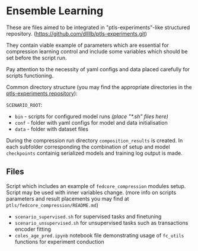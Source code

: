 # Ensemble Learning
These are files aimed to be integrated in "ptls-experiments"-like structured repository.
(https://github.com/dllllb/ptls-experiments.git)

They contain viable example of parameters which are essential for compression learning control and include some variables which should be set before the script run.

Pay attention to the necessity of yaml configs and data placed carefully for scripts functioning.

Common directory structure (you may find the appropriate directories in the [ptls-experiments repository](https://github.com/dllllb/ptls-experiments)):

`SCENARIO_ROOT`:
- `bin` - scripts for configured model runs *(place "\*.sh" files here)*
- `conf` - folder with yaml configs for model and data initialisation
- `data` - folder with dataset files

During the compression run directory `composition_results` is created. In each subfolder corresponding the combination of setup and model `checkpoints` containig serialized models and training log output is made.

## Files
Script which includes an example of `fedcore_compression` modules setup. Script may be used with inner variables change.
(more info on scripts parameters and result placements you may find at `ptls/fedcore_compression/README.md`)
* `scenario_supervised.sh` for supervised tasks and finetuning 
* `scenario_unsupervised.sh` for unsupervised tasks such as transactions encoder fitting
* `coles_age_pred.ipynb` notebook file demonstrating usage of `fc_utils` functions for experiment conduction